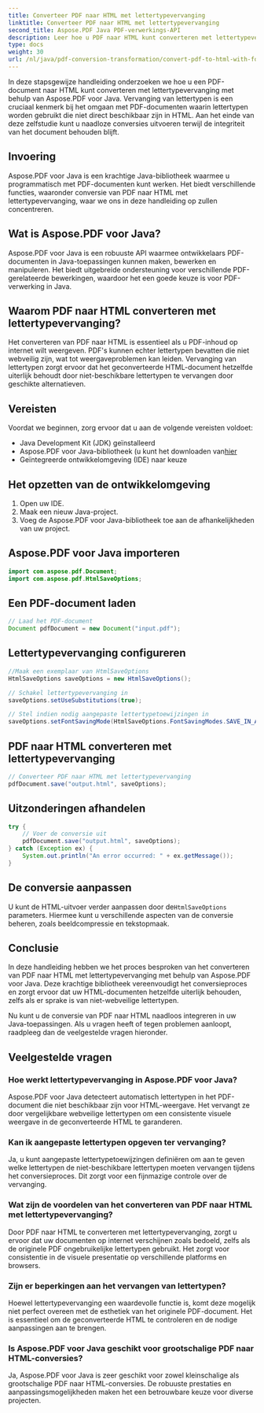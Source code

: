 ```yaml
---
title: Converteer PDF naar HTML met lettertypevervanging
linktitle: Converteer PDF naar HTML met lettertypevervanging
second_title: Aspose.PDF Java PDF-verwerkings-API
description: Leer hoe u PDF naar HTML kunt converteren met lettertypevervanging met Aspose.PDF voor Java. Stapsgewijze handleiding met broncode voor naadloze conversies. Optimaliseer nu uw webinhoud!
type: docs
weight: 30
url: /nl/java/pdf-conversion-transformation/convert-pdf-to-html-with-font-substitution/
---
```


In deze stapsgewijze handleiding onderzoeken we hoe u een PDF-document naar HTML kunt converteren met lettertypevervanging met behulp van Aspose.PDF voor Java. Vervanging van lettertypen is een cruciaal kenmerk bij het omgaan met PDF-documenten waarin lettertypen worden gebruikt die niet direct beschikbaar zijn in HTML. Aan het einde van deze zelfstudie kunt u naadloze conversies uitvoeren terwijl de integriteit van het document behouden blijft.

## Invoering

Aspose.PDF voor Java is een krachtige Java-bibliotheek waarmee u programmatisch met PDF-documenten kunt werken. Het biedt verschillende functies, waaronder conversie van PDF naar HTML met lettertypevervanging, waar we ons in deze handleiding op zullen concentreren.

## Wat is Aspose.PDF voor Java?

Aspose.PDF voor Java is een robuuste API waarmee ontwikkelaars PDF-documenten in Java-toepassingen kunnen maken, bewerken en manipuleren. Het biedt uitgebreide ondersteuning voor verschillende PDF-gerelateerde bewerkingen, waardoor het een goede keuze is voor PDF-verwerking in Java.

## Waarom PDF naar HTML converteren met lettertypevervanging?

Het converteren van PDF naar HTML is essentieel als u PDF-inhoud op internet wilt weergeven. PDF's kunnen echter lettertypen bevatten die niet webveilig zijn, wat tot weergaveproblemen kan leiden. Vervanging van lettertypen zorgt ervoor dat het geconverteerde HTML-document hetzelfde uiterlijk behoudt door niet-beschikbare lettertypen te vervangen door geschikte alternatieven.

## Vereisten

Voordat we beginnen, zorg ervoor dat u aan de volgende vereisten voldoet:

- Java Development Kit (JDK) geïnstalleerd
-  Aspose.PDF voor Java-bibliotheek (u kunt het downloaden van[hier](https://releases.aspose.com/pdf/java/)
- Geïntegreerde ontwikkelomgeving (IDE) naar keuze

## Het opzetten van de ontwikkelomgeving

1. Open uw IDE.
2. Maak een nieuw Java-project.
3. Voeg de Aspose.PDF voor Java-bibliotheek toe aan de afhankelijkheden van uw project.

## Aspose.PDF voor Java importeren

```java
import com.aspose.pdf.Document;
import com.aspose.pdf.HtmlSaveOptions;
```

## Een PDF-document laden

```java
// Laad het PDF-document
Document pdfDocument = new Document("input.pdf");
```

## Lettertypevervanging configureren

```java
//Maak een exemplaar van HtmlSaveOptions
HtmlSaveOptions saveOptions = new HtmlSaveOptions();

// Schakel lettertypevervanging in
saveOptions.setUseSubstitutions(true);

// Stel indien nodig aangepaste lettertypetoewijzingen in
saveOptions.setFontSavingMode(HtmlSaveOptions.FontSavingModes.SAVE_IN_ALL_FORMATS);
```

## PDF naar HTML converteren met lettertypevervanging

```java
// Converteer PDF naar HTML met lettertypevervanging
pdfDocument.save("output.html", saveOptions);
```

## Uitzonderingen afhandelen

```java
try {
    // Voer de conversie uit
    pdfDocument.save("output.html", saveOptions);
} catch (Exception ex) {
    System.out.println("An error occurred: " + ex.getMessage());
}
```

## De conversie aanpassen

 U kunt de HTML-uitvoer verder aanpassen door de`HtmlSaveOptions` parameters. Hiermee kunt u verschillende aspecten van de conversie beheren, zoals beeldcompressie en tekstopmaak.

## Conclusie

In deze handleiding hebben we het proces besproken van het converteren van PDF naar HTML met lettertypevervanging met behulp van Aspose.PDF voor Java. Deze krachtige bibliotheek vereenvoudigt het conversieproces en zorgt ervoor dat uw HTML-documenten hetzelfde uiterlijk behouden, zelfs als er sprake is van niet-webveilige lettertypen.

Nu kunt u de conversie van PDF naar HTML naadloos integreren in uw Java-toepassingen. Als u vragen heeft of tegen problemen aanloopt, raadpleeg dan de veelgestelde vragen hieronder.

## Veelgestelde vragen

### Hoe werkt lettertypevervanging in Aspose.PDF voor Java?

Aspose.PDF voor Java detecteert automatisch lettertypen in het PDF-document die niet beschikbaar zijn voor HTML-weergave. Het vervangt ze door vergelijkbare webveilige lettertypen om een consistente visuele weergave in de geconverteerde HTML te garanderen.

### Kan ik aangepaste lettertypen opgeven ter vervanging?

Ja, u kunt aangepaste lettertypetoewijzingen definiëren om aan te geven welke lettertypen de niet-beschikbare lettertypen moeten vervangen tijdens het conversieproces. Dit zorgt voor een fijnmazige controle over de vervanging.

### Wat zijn de voordelen van het converteren van PDF naar HTML met lettertypevervanging?

Door PDF naar HTML te converteren met lettertypevervanging, zorgt u ervoor dat uw documenten op internet verschijnen zoals bedoeld, zelfs als de originele PDF ongebruikelijke lettertypen gebruikt. Het zorgt voor consistentie in de visuele presentatie op verschillende platforms en browsers.

### Zijn er beperkingen aan het vervangen van lettertypen?

Hoewel lettertypevervanging een waardevolle functie is, komt deze mogelijk niet perfect overeen met de esthetiek van het originele PDF-document. Het is essentieel om de geconverteerde HTML te controleren en de nodige aanpassingen aan te brengen.

### Is Aspose.PDF voor Java geschikt voor grootschalige PDF naar HTML-conversies?

Ja, Aspose.PDF voor Java is zeer geschikt voor zowel kleinschalige als grootschalige PDF naar HTML-conversies. De robuuste prestaties en aanpassingsmogelijkheden maken het een betrouwbare keuze voor diverse projecten.